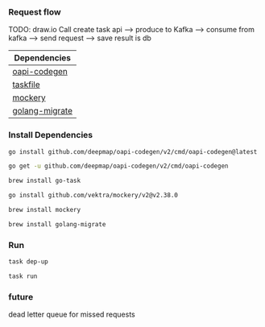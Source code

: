 ### Request flow

TODO: draw.io
Call create task api --> produce to Kafka --> consume from kafka --> send request --> save result is db

| Dependencies                                                |
| ----------------------------------------------------------- |
| [oapi-codegen](https://github.com/deepmap/oapi-codegen)     |
| [taskfile](https://taskfile.dev/)                           |
| [mockery](https://github.com/vektra/mockery)                |
| [golang-migrate](https://github.com/golang-migrate/migrate) |

### Install Dependencies

``` bash
go install github.com/deepmap/oapi-codegen/v2/cmd/oapi-codegen@latest
```

``` bash
go get -u github.com/deepmap/oapi-codegen/v2/cmd/oapi-codegen
```

``` bash
brew install go-task
```

``` bash
go install github.com/vektra/mockery/v2@v2.38.0
```

``` bash
brew install mockery
```

``` bash
brew install golang-migrate
```

### Run

``` bash
task dep-up
```

``` bash
task run
```

### future
dead letter queue for missed requests